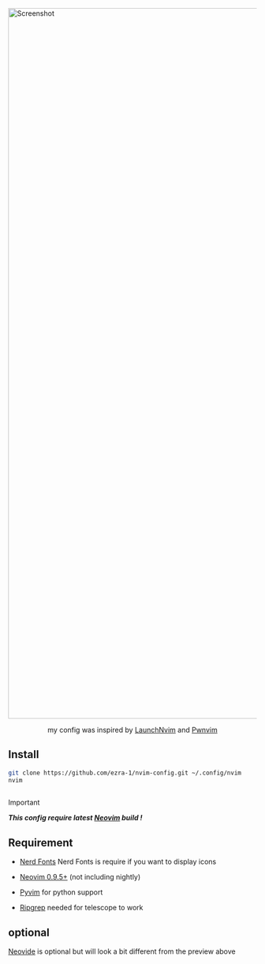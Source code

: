 <img width="1440" alt="Screenshot" src="https://drive.google.com/uc?id=13s7MQMr3njnd0gy357KyPQBKA8uKXjLF">

<p align="center">
    my config was inspired by <a href="https://github.com/lunarVim/launch.nvim">LaunchNvim</a> and <a href="https://github.com/pwnwriter/pwnvim">Pwnvim</a>
</p>

## Install
```sh
git clone https://github.com/ezra-1/nvim-config.git ~/.config/nvim
nvim
 
```
> [!IMPORTANT] 
> ***This config require latest [Neovim][Neovim] build !***

## Requirement

- [Nerd Fonts][NerdFonts] Nerd Fonts is require if you want to display icons

- [Neovim 0.9.5+][Neovim] (not including nightly)

- [Pyvim][Pyvim] for python support

- [Ripgrep][Ripgrep] needed for telescope to work


## optional
[Neovide][Neovide] is optional but will look a bit different from the preview above

[Neovim]: https://github.com/neovim/neovim
[NerdFonts]: https://www.nerdfonts.com/font-downloads
[Neovide]: https://neovide.dev
[Neoim]: https://github.com/neovim
[Pyvim]: https://github.com/prompt-toolkit/pyvim
[Ripgrep]: https://github.com/BurntSushi/ripgrep
